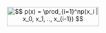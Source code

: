 
<!--
python3 -m readme2tex  --output out.md eqns.md
-->

<p align="center"><img alt="$$&#10;p(x) = \prod_{i=1}^np(x_i | x_0, x_1, .., x_{i-1})&#10;$$" src="svgs/1cdff374c5fdd28ba661aadf5e07ecc0.svg" align="middle" width="213.17639309999998pt" height="44.89738935pt"/></p>

